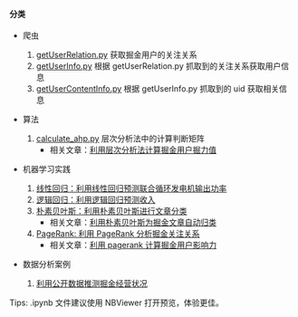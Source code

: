 #### 分类
- 爬虫
    1. [getUserRelation.py](https://github.com/U2FsdGVkX1x/PDoc/blob/master/getUserRelation.py) 获取掘金用户的关注关系
    2. [getUserInfo.py](https://github.com/U2FsdGVkX1x/PDoc/blob/master/getUserInfo.py) 根据 getUserRelation.py 抓取到的关注关系获取用户信息
    3. [getUserContentInfo.py](https://github.com/U2FsdGVkX1x/PDoc/blob/master/getUserContentInfo.py) 根据 getUserInfo.py 抓取到的 uid 获取相关信息


- 算法
    1. [calculate_ahp.py](https://github.com/U2FsdGVkX1x/PDoc/blob/master/calculate_ahp.py) 层次分析法中的计算判断矩阵
        - 相关文章：[利用层次分析法计算掘金用户掘力值](https://juejin.im/post/5d2754246fb9a07edc0b81a8)

- 机器学习实践
    1. [线性回归：利用线性回归预测联合循环发电机输出功率](https://github.com/U2FsdGVkX1x/PDoc/blob/master/%E5%88%A9%E7%94%A8%E7%BA%BF%E6%80%A7%E5%9B%9E%E5%BD%92%E9%A2%84%E6%B5%8B%E8%81%94%E5%90%88%E5%BE%AA%E7%8E%AF%E5%8F%91%E7%94%B5%E6%9C%BA%E8%BE%93%E5%87%BA%E5%8A%9F%E7%8E%87.ipynb)
    2. [逻辑回归：利用逻辑回归预测收入](https://github.com/U2FsdGVkX1x/PDoc/blob/master/%E5%88%A9%E7%94%A8%E9%80%BB%E8%BE%91%E5%9B%9E%E5%BD%92%E9%A2%84%E6%B5%8B%E6%94%B6%E5%85%A5.ipynb)
    3. [朴素贝叶斯：利用朴素贝叶斯进行文章分类](https://github.com/U2FsdGVkX1x/PDoc/blob/master/%E5%88%A9%E7%94%A8%E6%9C%B4%E7%B4%A0%E8%B4%9D%E5%8F%B6%E6%96%AF%E8%BF%9B%E8%A1%8C%E6%96%87%E7%AB%A0%E5%88%86%E7%B1%BB.ipynb)
        - 相关文章：[利用朴素贝叶斯为掘金文章自动归类](https://juejin.im/post/5d32b4d8518825754a7f2ccb)
    4. [PageRank: 利用 PageRank 分析掘金关注关系](https://github.com/U2FsdGVkX1x/PDoc/blob/master/%E5%88%A9%E7%94%A8%20PageRank%20%E5%88%86%E6%9E%90%E6%8E%98%E9%87%91%E5%85%B3%E6%B3%A8%E5%85%B3%E7%B3%BB.ipynb)
        - 相关文章：[利用 pagerank 计算掘金用户影响力](https://juejin.im/post/5d36c5c06fb9a07ee16968b5)

- 数据分析案例

    1. [利用公开数据推测掘金经营状况](https://github.com/U2FsdGVkX1x/PDoc/blob/master/%E5%88%A9%E7%94%A8%E5%85%AC%E5%BC%80%E6%95%B0%E6%8D%AE%E6%8E%A8%E6%B5%8B%E6%8E%98%E9%87%91%E7%BB%8F%E8%90%A5%E7%8A%B6%E5%86%B5.ipynb)

Tips: .ipynb 文件建议使用 NBViewer 打开预览，体验更佳。